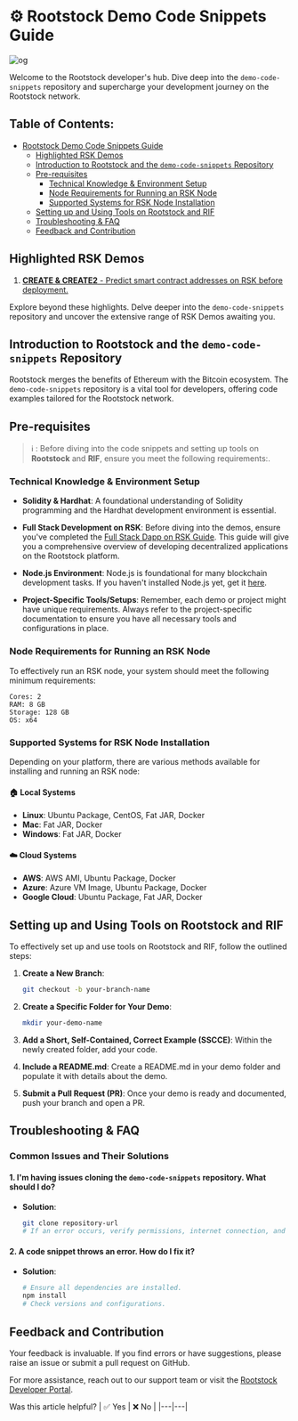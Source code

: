 # ⚙️ Rootstock Demo Code Snippets Guide

![og](https://github.com/AntonyWilliam/sample2/assets/54343267/d681c00b-8c4c-46ff-921f-8c5c701739b0)

Welcome to the Rootstock developer's hub. Dive deep into the `demo-code-snippets` repository and supercharge your development journey on the Rootstock network.

## Table of Contents:
- [Rootstock Demo Code Snippets Guide](#rootstock-demo-code-snippets-guide)
  - [Highlighted RSK Demos](#highlighted-rsk-demos)
  - [Introduction to Rootstock and the `demo-code-snippets` Repository](#introduction-to-rootstock-and-the-demo-code-snippets-repository)
  - [Pre-requisites](#pre-requisites)
    - [Technical Knowledge & Environment Setup](#technical-knowledge--environment-setup)
    - [Node Requirements for Running an RSK Node](#node-requirements-for-running-an-rsk-node)
    - [Supported Systems for RSK Node Installation](#supported-systems-for-rsk-node-installation)
  - [Setting up and Using Tools on Rootstock and RIF](#setting-up-and-using-tools-on-rootstock-and-rif)
  - [Troubleshooting & FAQ](#troubleshooting--faq)
  - [Feedback and Contribution](#feedback-and-contribution)

## Highlighted RSK Demos
1. [**CREATE & CREATE2** - Predict smart contract addresses on RSK before deployment.](https://github.com/AntonyWilliam/CREATE/edit/main/README.md)


Explore beyond these highlights. Delve deeper into the `demo-code-snippets` repository and uncover the extensive range of RSK Demos awaiting you.

## Introduction to Rootstock and the `demo-code-snippets` Repository
Rootstock merges the benefits of Ethereum with the Bitcoin ecosystem. The `demo-code-snippets` repository is a vital tool for developers, offering code examples tailored for the Rootstock network.

## Pre-requisites

> :information_source:
> : Before diving into the code snippets and setting up tools on **Rootstock** and **RIF**, ensure you meet the following requirements:.



### Technical Knowledge & Environment Setup

- **Solidity & Hardhat**: A foundational understanding of Solidity programming and the Hardhat development environment is essential.
  
- **Full Stack Development on RSK**: Before diving into the demos, ensure you've completed the [Full Stack Dapp on RSK Guide](https://dev.rootstock.io/guides/full-stack-dapp-on-rsk/part1-overview/). This guide will give you a comprehensive overview of developing decentralized applications on the Rootstock platform.

- **Node.js Environment**: Node.js is foundational for many blockchain development tasks. If you haven't installed Node.js yet, get it [here](https://nodejs.org/).

- **Project-Specific Tools/Setups**: Remember, each demo or project might have unique requirements. Always refer to the project-specific documentation to ensure you have all necessary tools and configurations in place.

### Node Requirements for Running an RSK Node

To effectively run an RSK node, your system should meet the following minimum requirements:

```plaintext
Cores: 2
RAM: 8 GB
Storage: 128 GB
OS: x64
```

### Supported Systems for RSK Node Installation
Depending on your platform, there are various methods available for installing and running an RSK node:

#### 🏠 Local Systems
- **Linux**: Ubuntu Package, CentOS, Fat JAR, Docker
- **Mac**: Fat JAR, Docker
- **Windows**: Fat JAR, Docker

#### ☁️ Cloud Systems
- **AWS**: AWS AMI, Ubuntu Package, Docker
- **Azure**: Azure VM Image, Ubuntu Package, Docker
- **Google Cloud**: Ubuntu Package, Fat JAR, Docker


## Setting up and Using Tools on Rootstock and RIF

To effectively set up and use tools on Rootstock and RIF, follow the outlined steps:

1. **Create a New Branch**:
   ```bash
   git checkout -b your-branch-name
   ```

2. **Create a Specific Folder for Your Demo**:
   ```bash
   mkdir your-demo-name
   ```

3. **Add a Short, Self-Contained, Correct Example (SSCCE)**:
   Within the newly created folder, add your code.

4. **Include a README.md**:
   Create a README.md in your demo folder and populate it with details about the demo.

5. **Submit a Pull Request (PR)**:
   Once your demo is ready and documented, push your branch and open a PR.

## Troubleshooting & FAQ

### Common Issues and Their Solutions

#### 1. I'm having issues cloning the `demo-code-snippets` repository. What should I do?

- **Solution**:
   ```bash
   git clone repository-url
   # If an error occurs, verify permissions, internet connection, and URL.
   ```

#### 2. A code snippet throws an error. How do I fix it?

- **Solution**:
   ```bash
   # Ensure all dependencies are installed.
   npm install
   # Check versions and configurations.
   ```

## Feedback and Contribution

Your feedback is invaluable. If you find errors or have suggestions, please raise an issue or submit a pull request on GitHub.

For more assistance, reach out to our support team or visit the [Rootstock Developer Portal](https://dev.rootstock.io/).

Was this article helpful?
| ✅ Yes | ❌ No |
|---|---|
